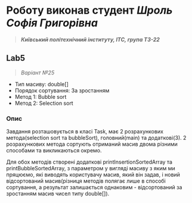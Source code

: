 # Роботу виконав студент ***Шроль Софія Григорівна***
> ***Київський політехнічний інституту, ІТС, група ТЗ-22***

## Lab5

> *Варіант №25*
- Тип масиву: double[]
- Порядок сортування: За зростанням
- Метод 1: Bubble sort
- Метод 2: Selection sort
### Опис
Завдання розташовується в класі Task, має 2 розрахункових метода(selection sort та bubbleSort), головний(main) та додаткові(3). 2 розрахункових метода сортують отриманий масив двома різними способами та викликаються окремо.

Для обох методів створені додаткові printInsertionSortedArray та printBubbleSortedArray, з параметром у вигляді масиву з яким ми пряцюємо, які виводять користувачу масив, який він задав, і новий відсортований масив(різниця методів полягає лише в способі сортування, а результат залишається однаковим - відсортований за зростанням масив чисел типу double[]).
